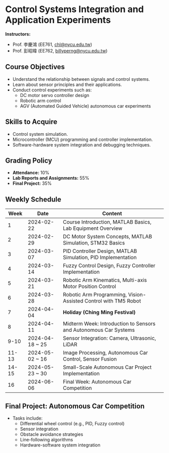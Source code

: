 # Control Systems Integration and Application Experiments

**Instructors:**  
- Prof. 李慶鴻 (EE761, [chl@nycu.edu.tw](mailto:chl@nycu.edu.tw))  
- Prof. 彭昭暐 (EE762, [billyperng@nycu.edu.tw](mailto:billyperng@nycu.edu.tw))  

## Course Objectives
- Understand the relationship between signals and control systems.
- Learn about sensor principles and their applications.
- Conduct control experiments such as:
  - DC motor servo controller design
  - Robotic arm control
  - AGV (Automated Guided Vehicle) autonomous car experiments

## Skills to Acquire
- Control system simulation.
- Microcontroller (MCU) programming and controller implementation.
- Software-hardware system integration and debugging techniques.

## Grading Policy
- **Attendance:** 10%  
- **Lab Reports and Assignments:** 55%  
- **Final Project:** 35%  

## Weekly Schedule
| **Week** | **Date**       | **Content**                                                             |
|----------|----------------|-------------------------------------------------------------------------|
| 1        | 2024-02-22     | Course Introduction, MATLAB Basics, Lab Equipment Overview             |
| 2        | 2024-02-29     | DC Motor System Concepts, MATLAB Simulation, STM32 Basics              |
| 3        | 2024-03-07     | PID Controller Design, MATLAB Simulation, PID Implementation           |
| 4        | 2024-03-14     | Fuzzy Control Design, Fuzzy Controller Implementation                  |
| 5        | 2024-03-21     | Robotic Arm Kinematics, Multi-axis Motor Position Control              |
| 6        | 2024-03-28     | Robotic Arm Programming, Vision-Assisted Control with TM5 Robot        |
| 7        | 2024-04-04     | **Holiday (Ching Ming Festival)**                                      |
| 8        | 2024-04-11     | Midterm Week: Introduction to Sensors and Autonomous Car Systems       |
| 9-10     | 2024-04-18 ~ 25  | Sensor Integration: Camera, Ultrasonic, LiDAR                         |
| 11-13    | 2024-05-02 ~ 16  | Image Processing, Autonomous Car Control, Sensor Fusion                |
| 14-15    | 2024-05-23 ~ 30  | Small-Scale Autonomous Car Project Implementation                     |
| 16       | 2024-06-06     | Final Week: Autonomous Car Competition                                |


## Final Project: Autonomous Car Competition
- Tasks include:
  - Differential wheel control (e.g., PID, Fuzzy control)
  - Sensor integration
  - Obstacle avoidance strategies
  - Line-following algorithms
  - Hardware-software system integration  

